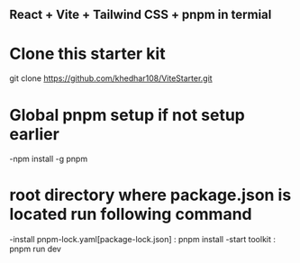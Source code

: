 ## React + Vite + Tailwind CSS + pnpm in termial

# Clone this starter kit
git clone https://github.com/khedhar108/ViteStarter.git

# Global pnpm setup if not setup earlier
-npm install -g pnpm

# root directory where package.json is located run following command
-install pnpm-lock.yaml[package-lock.json] : pnpm install
-start toolkit : pnpm run dev

